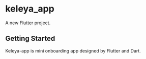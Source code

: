 # keleya_app

A new Flutter project.

## Getting Started
  Keleya-app is mini onboarding app designed by Flutter and Dart.
  
 


